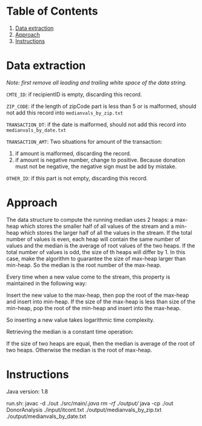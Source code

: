 # Table of Contents
1. [Data extraction](README.md#Data-extraction)
2. [Approach](README.md#Approach)
3. [Instructions](README.md#Instructions)


# Data extraction
_Note: first remove all leading and trailing white space of the data string._

`CMTE_ID`: if recipientID is empty, discarding this record.

`ZIP_CODE`: if the length of zipCode part is less than 5 or is malformed, should not add this record into `medianvals_by_zip.txt`

`TRANSACTION_DT`: if the date is malformed, should not add this record into `medianvals_by_date.txt`

`TRANSACTION_AMT`: Two situations for amount of the transaction:
1. if amount is malformed, discarding the record.
2. if amount is negative number, change to positive. Because donation must not be negative, the negative sign must be add by mistake.

`OTHER_ID`: if this part is not empty, discarding this record.

# Approach

The data structure to compute the running median uses 2 heaps: a max-heap which stores the smaller half of all values of the stream and a min-heap which stores the larger half of all the values in the stream. If the total number of values is even, each heap will contain the same number of values and the median is the average of root values of the two heaps. If the total number of values is odd, the size of th heaps will differ by 1. In this case, make the algorithm to guarantee the size of max-heap larger than min-heap. So the median is the root number of the max-heap.

Every time when a new value come to the stream, this property is maintained in the following way:

Insert the new value to the max-heap, then pop the root of the max-heap and insert into min-heap. If the size of the max-heap is less than size of the min-heap, pop the root of the min-heap and insert into the max-heap.

So inserting a new value takes logarithmic time complexity.

Retrieving the median is a constant time operation:

If the size of two heaps are equal, then the median is average of the root of two heaps. 
Otherwise the median is the root of max-heap.


# Instructions
Java version: 1.8

run.sh:
javac -d ./out ./src/main/*.java
rm -rf ./output/*
java -cp ./out DonorAnalysis ./input/itcont.txt ./output/medianvals_by_zip.txt ./output/medianvals_by_date.txt
